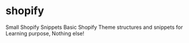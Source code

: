# shopify
Small Shopify Snippets
Basic Shopify Theme structures and snippets for Learning purpose, Nothing else!
